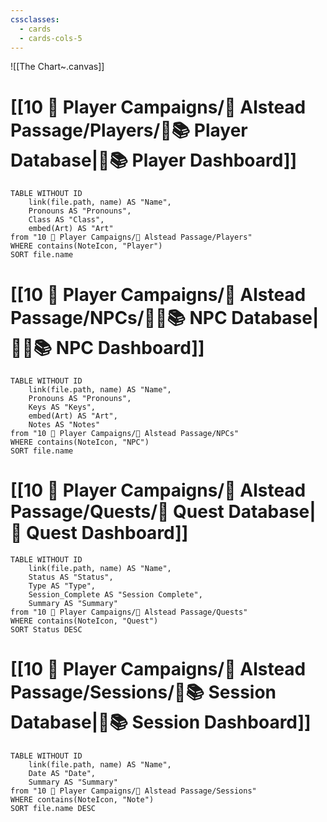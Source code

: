 ```yaml
---
cssclasses:
  - cards
  - cards-cols-5
---
```


![[The Chart~.canvas]]

# [[10 🧙 Player Campaigns/🌄 Alstead Passage/Players/🧙📚 Player Database|🧙📚 Player Dashboard]]
```dataview
TABLE WITHOUT ID 
	link(file.path, name) AS "Name", 
	Pronouns AS "Pronouns",
	Class AS "Class",
	embed(Art) AS "Art"
from "10 🧙 Player Campaigns/🌄 Alstead Passage/Players"
WHERE contains(NoteIcon, "Player")
SORT file.name
```

# [[10 🧙 Player Campaigns/🌄 Alstead Passage/NPCs/👨‍🌾📚 NPC Database|👨‍🌾📚 NPC Dashboard]]
```dataview
TABLE WITHOUT ID 
	link(file.path, name) AS "Name", 
	Pronouns AS "Pronouns",
	Keys AS "Keys",
	embed(Art) AS "Art",
	Notes AS "Notes"
from "10 🧙 Player Campaigns/🌄 Alstead Passage/NPCs"
WHERE contains(NoteIcon, "NPC")
SORT file.name
```

# [[10 🧙 Player Campaigns/🌄 Alstead Passage/Quests/🎯 Quest Database|🎯 Quest Dashboard]]
```dataview
TABLE WITHOUT ID 
	link(file.path, name) AS "Name",
	Status AS "Status",
	Type AS "Type",
	Session_Complete AS "Session Complete",
	Summary AS "Summary"
from "10 🧙 Player Campaigns/🌄 Alstead Passage/Quests"
WHERE contains(NoteIcon, "Quest")
SORT Status DESC
```

# [[10 🧙 Player Campaigns/🌄 Alstead Passage/Sessions/🧻📚 Session Database|🧻📚 Session Dashboard]]
```dataview
TABLE WITHOUT ID 
	link(file.path, name) AS "Name", 
	Date AS "Date",
	Summary AS "Summary"
from "10 🧙 Player Campaigns/🌄 Alstead Passage/Sessions"
WHERE contains(NoteIcon, "Note")
SORT file.name DESC
```
